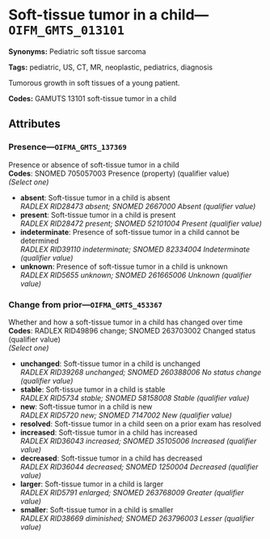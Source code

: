 # Soft-tissue tumor in a child—`OIFM_GMTS_013101`

**Synonyms:** Pediatric soft tissue sarcoma

**Tags:** pediatric, US, CT, MR, neoplastic, pediatrics, diagnosis

Tumorous growth in soft tissues of a young patient.

**Codes:** GAMUTS 13101 soft-tissue tumor in a child

## Attributes

### Presence—`OIFMA_GMTS_137369`

Presence or absence of soft-tissue tumor in a child  
**Codes**: SNOMED 705057003 Presence (property) (qualifier value)  
*(Select one)*

- **absent**: Soft-tissue tumor in a child is absent  
_RADLEX RID28473 absent; SNOMED 2667000 Absent (qualifier value)_
- **present**: Soft-tissue tumor in a child is present  
_RADLEX RID28472 present; SNOMED 52101004 Present (qualifier value)_
- **indeterminate**: Presence of soft-tissue tumor in a child cannot be determined  
_RADLEX RID39110 indeterminate; SNOMED 82334004 Indeterminate (qualifier value)_
- **unknown**: Presence of soft-tissue tumor in a child is unknown  
_RADLEX RID5655 unknown; SNOMED 261665006 Unknown (qualifier value)_

### Change from prior—`OIFMA_GMTS_453367`

Whether and how a soft-tissue tumor in a child has changed over time  
**Codes**: RADLEX RID49896 change; SNOMED 263703002 Changed status (qualifier value)  
*(Select one)*

- **unchanged**: Soft-tissue tumor in a child is unchanged  
_RADLEX RID39268 unchanged; SNOMED 260388006 No status change (qualifier value)_
- **stable**: Soft-tissue tumor in a child is stable  
_RADLEX RID5734 stable; SNOMED 58158008 Stable (qualifier value)_
- **new**: Soft-tissue tumor in a child is new  
_RADLEX RID5720 new; SNOMED 7147002 New (qualifier value)_
- **resolved**: Soft-tissue tumor in a child seen on a prior exam has resolved  
- **increased**: Soft-tissue tumor in a child has increased  
_RADLEX RID36043 increased; SNOMED 35105006 Increased (qualifier value)_
- **decreased**: Soft-tissue tumor in a child has decreased  
_RADLEX RID36044 decreased; SNOMED 1250004 Decreased (qualifier value)_
- **larger**: Soft-tissue tumor in a child is larger  
_RADLEX RID5791 enlarged; SNOMED 263768009 Greater (qualifier value)_
- **smaller**: Soft-tissue tumor in a child is smaller  
_RADLEX RID38669 diminished; SNOMED 263796003 Lesser (qualifier value)_